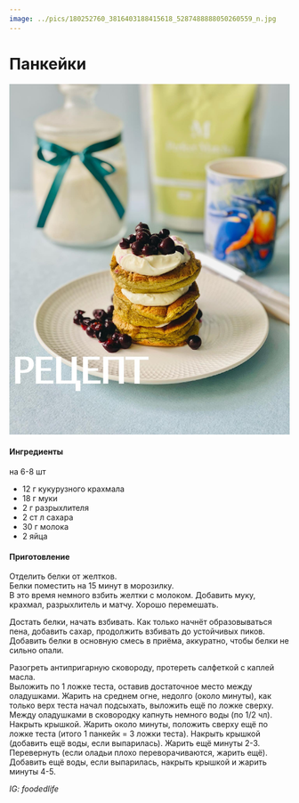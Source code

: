 ```yaml
---
image: ../pics/180252760_3816403188415618_5287488888050260559_n.jpg
---
```


# Панкейки

 ![Панкейки](../pics/180252760_3816403188415618_5287488888050260559_n.jpg)

#### Ингредиенты

на 6-8 шт

* 12 г кукурузного крахмала
* 18 г муки
* 2 г разрыхлителя
* 2 ст л сахара
* 30 г молока
* 2 яйца

#### Приготовление

Отделить белки от желтков.  
Белки поместить на 15 минут в морозилку.  
В это время немного взбить желтки с молоком. Добавить муку, крахмал, разрыхлитель и матчу. Хорошо перемешать.

Достать белки, начать взбивать. Как только начнёт образовываться пена, добавить сахар, продолжить взбивать до устойчивых пиков. Добавить белки в основную смесь в приёма, аккуратно, чтобы белки не сильно опали.

Разогреть антипригарную сковороду, протереть салфеткой с каплей масла.  
Выложить по 1 ложке теста, оставив достаточное место между оладушками. Жарить на среднем огне, недолго (около минуты), как только верх теста начал подсыхать, выложить ещё по ложке сверху.  
Между оладушками в сковородку капнуть немного воды (по 1/2 чл). Накрыть крышкой. Жарить около минуты, положить сверху ещё по ложке теста (итого 1 панкейк = 3 ложки теста). Накрыть крышкой (добавить ещё воды, если выпарилась). Жарить ещё минуты 2-3.  
Перевернуть (если оладьи плохо переворачиваются, жарить ещё). Добавить ещё воды, если выпарилась, накрыть крышкой и жарить минуты 4-5.

_IG: foodedlife_
